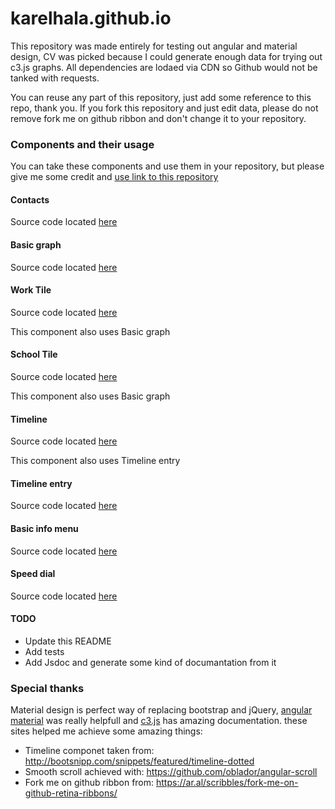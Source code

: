 # karelhala.github.io
This repository was made entirely for testing out angular and material design, CV was picked because I could generate enough data for trying out c3.js graphs. All dependencies are lodaed via CDN so Github would not be tanked with requests.

You can reuse any part of this repository, just add some reference to this repo, thank you. If you fork this repository and just edit data, please do not remove fork me on github ribbon and don't change it to your repository.

### Components and their usage
You can take these components and use them in your repository, but please give me some credit and [use link to this repository](https://github.com/karelhala/karelhala.github.io)
#### Contacts
Source code located [here](https://github.com/karelhala/karelhala.github.io/tree/master/src/components/contacts)
#### Basic graph
Source code located [here](https://github.com/karelhala/karelhala.github.io/tree/master/src/components/graphs)
#### Work Tile
Source code located [here](https://github.com/karelhala/karelhala.github.io/tree/master/src/components/graphs)

This component also uses Basic graph
#### School Tile
Source code located [here](https://github.com/karelhala/karelhala.github.io/tree/master/src/components/graphs)

This component also uses Basic graph
#### Timeline
Source code located [here](https://github.com/karelhala/karelhala.github.io/tree/master/src/components/timeline)

This component also uses Timeline entry
#### Timeline entry
Source code located [here](https://github.com/karelhala/karelhala.github.io/tree/master/src/components/timeline)
#### Basic info menu
Source code located [here](https://github.com/karelhala/karelhala.github.io/tree/master/src/components/toolbar)
#### Speed dial
Source code located [here](https://github.com/karelhala/karelhala.github.io/tree/master/src/components/toolbar)

#### TODO
* Update this README
* Add tests
* Add Jsdoc and generate some kind of documantation from it

### Special thanks

Material design is perfect way of replacing bootstrap and jQuery, [angular material](https://material.angularjs.org/latest/) was really helpfull and [c3.js](http://c3js.org/) has amazing documentation.
these sites helped me achieve some amazing things:
* Timeline componet taken from: http://bootsnipp.com/snippets/featured/timeline-dotted
* Smooth scroll achieved with: https://github.com/oblador/angular-scroll
* Fork me on github ribbon from: https://ar.al/scribbles/fork-me-on-github-retina-ribbons/
